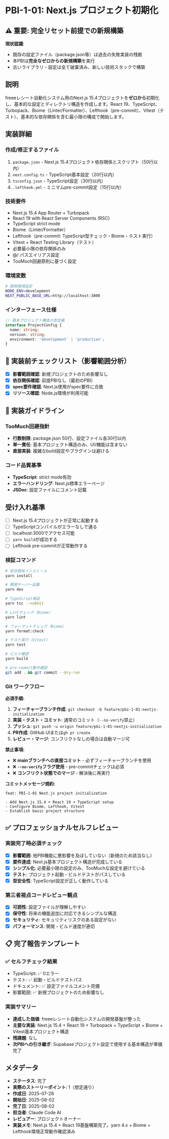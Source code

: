 # PBI-1-01: Next.js プロジェクト初期化

## ⚠️ 重要: 完全リセット前提での新規構築

**現状認識**: 
- 既存の設定ファイル（package.json等）は過去の失敗実装の残骸
- 本PBIは**完全なゼロからの新規構築**を実行
- 古いライブラリ・設定は全て破棄済み、新しい技術スタックで構築

## 説明

freeeレシート自動化システム用のNext.js 15.4プロジェクトを**ゼロから**初期化し、基本的な設定とディレクトリ構造を作成します。React 19、TypeScript、Turbopack、Biome（Linter/Formatter）、Lefthook（pre-commit）、Vitest（テスト）、基本的な依存関係を含む最小限の構成で開始します。

## 実装詳細

### 作成/修正するファイル

1. `package.json` - Next.js 15.4プロジェクト依存関係とスクリプト（50行以内）
2. `next.config.ts` - TypeScript基本設定（20行以内）
3. `tsconfig.json` - TypeScript設定（30行以内）
4. `.lefthook.yml` - ミニマムpre-commit設定（15行以内）

### 技術要件

- Next.js 15.4 App Router + Turbopack
- React 19 with React Server Components (RSC)
- TypeScript strict mode
- Biome（Linter/Formatter）
- Lefthook（pre-commit: TypeScript型チェック・Biome・テスト実行）
- Vitest + React Testing Library（テスト）
- 必要最小限の依存関係のみ
- @/ パスエイリアス設定
- TooMuch回避原則に基づく設定

### 環境変数

```bash
# 開発環境設定
NODE_ENV=development
NEXT_PUBLIC_BASE_URL=http://localhost:3000
```

### インターフェース仕様

```typescript
// 基本プロジェクト構造の型定義
interface ProjectConfig {
  name: string;
  version: string;
  environment: 'development' | 'production';
}
```

## 🎯 実装前チェックリスト（影響範囲分析）

- [x] **影響範囲確認**: 新規プロジェクトのため影響なし
- [x] **依存関係確認**: 前提PBIなし（最初のPBI）
- [x] **spec要件確認**: Next.js使用がspec要件に合致
- [x] **リソース確認**: Node.js環境が利用可能

## 🔧 実装ガイドライン

### TooMuch回避指針
- **行数制限**: package.json 50行、設定ファイル各30行以内
- **単一責任**: 基本プロジェクト構造のみ、UI/機能は含まない
- **直接実装**: 複雑なbuild設定やプラグインは避ける

### コード品質基準
- **TypeScript**: strict mode有効
- **エラーハンドリング**: Next.js標準エラーページ
- **JSDoc**: 設定ファイルにコメント記載

## 受け入れ基準

- [ ] Next.js 15.4プロジェクトが正常に起動する
- [ ] TypeScriptコンパイルがエラーなしで通る
- [ ] localhost:3000でアクセス可能
- [ ] `yarn build`が成功する
- [ ] Lefthook pre-commitが正常動作する

### 検証コマンド

```bash
# 依存関係インストール
yarn install

# 開発サーバー起動
yarn dev

# TypeScript検証
yarn tsc --noEmit

# Lintチェック（Biome）
yarn lint

# フォーマットチェック（Biome）
yarn format:check

# テスト実行（Vitest）
yarn test

# ビルド確認
yarn build

# pre-commit動作確認
git add . && git commit --dry-run
```

### Git ワークフロー

**必須手順:**
1. **フィーチャーブランチ作成**: `git checkout -b feature/pbi-1-01-nextjs-initialization`
2. **実装・テスト・コミット**: 通常のコミット（`--no-verify`禁止）
3. **プッシュ**: `git push -u origin feature/pbi-1-01-nextjs-initialization`
4. **PR作成**: GitHub UIまたは`gh pr create`
5. **レビュー・マージ**: コンフリクトなしの場合は自動マージ可

**禁止事項:**
- ❌ **mainブランチへの直接コミット** - 必ずフィーチャーブランチを使用
- ❌ **`--no-verify`フラグ使用** - pre-commitチェックは必須
- ❌ **コンフリクト状態でのマージ** - 解決後に再実行

**コミットメッセージ規約:**
```
feat: PBI-1-01 Next.js project initialization

- Add Next.js 15.4 + React 19 + TypeScript setup
- Configure Biome, Lefthook, Vitest
- Establish basic project structure
```

## ✅ プロフェッショナルセルフレビュー

### 実装完了時必須チェック
- [x] **影響範囲**: 他PBI機能に悪影響を及ぼしていない（新規のため該当なし）
- [x] **要件達成**: Next.js基本プロジェクト構造が完成している
- [x] **シンプル化**: 必要最小限の設定のみ、TooMuchな設定を避けている
- [x] **テスト**: プロジェクト起動・ビルドテストがパスしている
- [x] **型安全性**: TypeScript設定が正しく動作している

### 第三者視点コードレビュー観点
- [x] **可読性**: 設定ファイルが理解しやすい
- [x] **保守性**: 将来の機能追加に対応できるシンプルな構造
- [x] **セキュリティ**: セキュリティリスクのある設定がない
- [x] **パフォーマンス**: 開発・ビルド速度が適切

## 📋 完了報告テンプレート

### ✅ セルフチェック結果
- TypeScript: ✅ 0エラー
- テスト: ✅ 起動・ビルドテストパス
- ドキュメント: ✅ 設定ファイルコメント完備
- 影響範囲: ✅ 新規プロジェクトのため影響なし

### 実装サマリー
- **達成した価値**: freeeレシート自動化システムの開発基盤が整った
- **主要な実装**: Next.js 15.4 + React 19 + Turbopack + TypeScript + Biome + Vitest基本プロジェクト構造
- **残課題**: なし
- **次PBIへの引き継ぎ**: Supabaseプロジェクト設定で使用する基本構造が準備完了

## メタデータ

- **ステータス**: 完了
- **実際のストーリーポイント**: 1（想定通り）
- **作成日**: 2025-07-28
- **開始日**: 2025-08-02
- **完了日**: 2025-08-02
- **担当者**: Claude Code AI
- **レビュアー**: プロジェクトオーナー
- **実装メモ**: Next.js 15.4 + React 19基盤構築完了。yarn 4.x + Biome + Lefthook環境正常動作確認済み